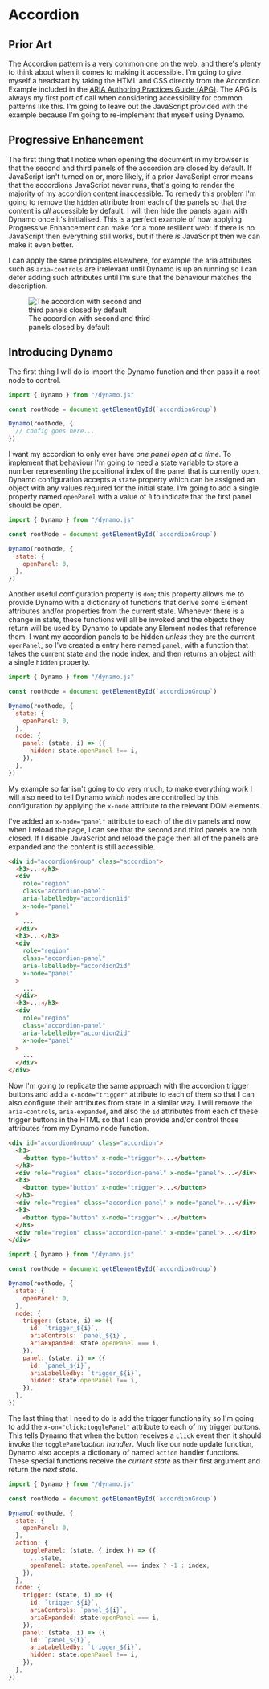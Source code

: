 # Accordion

## Prior Art

The Accordion pattern is a very common one on the web, and there's plenty to think about when it comes to making it accessible. I'm going to give myself a headstart by taking the HTML and CSS directly from the Accordion Example included in the <a href="https://www.w3.org/WAI/ARIA/apg/patterns/accordion" target="_blank">ARIA Authoring Practices Guide (APG)</a>. The APG is always my first port of call when considering accessibility for common patterns like this. I'm going to leave out the JavaScript provided with the example because I'm going to re-implement that myself using Dynamo.

## Progressive Enhancement

The first thing that I notice when opening the document in my browser is that the second and third panels of the accordion are closed by default. If JavaScript isn't turned on or, more likely, if a prior JavaScript error means that the accordions JavaScript never runs, that's going to render the majority of my accordion content inaccessible. To remedy this problem I'm going to remove the `hidden` attribute from each of the panels so that the content is _all_ accessible by default. I will then hide the panels again with Dynamo once it's initialised. This is a perfect example of how applying Progressive Enhancement can make for a more resilient web: If there is no JavaScript then everything still works, but if there _is_ JavaScript then we can make it even better.

I can apply the same principles elsewhere, for example the aria attributes such as `aria-controls` are irrelevant until Dynamo is up an running so I can defer adding such attributes until I'm sure that the behaviour matches the description.

<figure style="width: 50%">
    <img src="images/accordion-first-panel-open.png"
        alt="The accordion with second and third panels closed by default">
    <figcaption>The accordion with second and third panels closed by default</figcaption>
</figure>

## Introducing Dynamo

The first thing I will do is import the Dynamo function and then pass it a root node to control.

```js
import { Dynamo } from "/dynamo.js"

const rootNode = document.getElementById(`accordionGroup`)

Dynamo(rootNode, {
  // config goes here...
})
```

I want my accordion to only ever have _one panel open at a time_. To implement that behaviour I'm going to need a state variable to store a number representing the positional index of the panel that is currently open. Dynamo configuration accepts a `state` property which can be assigned an object with any values required for the initial state. I'm going to add a single property named `openPanel` with a value of `0` to indicate that the first panel should be open.

```js
import { Dynamo } from "/dynamo.js"

const rootNode = document.getElementById(`accordionGroup`)

Dynamo(rootNode, {
  state: {
    openPanel: 0,
  },
})
```

Another useful configuration property is `dom`; this property allows me to provide Dynamo with a dictionary of functions that derive some Element attributes and/or properties from the current state. Whenever there is a change in state, these functions will all be invoked and the objects they return will be used by Dynamo to update any Element nodes that reference them. I want my accordion panels to be hidden _unless_ they are the current `openPanel`, so I've created a entry here named `panel`, with a function that takes the current state and the node index, and then returns an object with a single `hidden` property.</p>

```js
import { Dynamo } from "/dynamo.js"

const rootNode = document.getElementById(`accordionGroup`)

Dynamo(rootNode, {
  state: {
    openPanel: 0,
  },
  node: {
    panel: (state, i) => ({
      hidden: state.openPanel !== i,
    }),
  },
})
```

My example so far isn't going to do very much, to make everything work I will also need to tell Dynamo _which_ nodes are controlled by this configuration by applying the `x-node` attribute to the relevant DOM elements.

I've added an `x-node="panel"` attribute to each of the `div` panels and now, when I reload the page, I can see that the second and third panels are both closed. If I disable JavaScript and reload the page then all of the panels are expanded and the content is still accessible.

```html
<div id="accordionGroup" class="accordion">
  <h3>...</h3>
  <div
    role="region"
    class="accordion-panel"
    aria-labelledby="accordion1id"
    x-node="panel"
  >
    ...
  </div>
  <h3>...</h3>
  <div
    role="region"
    class="accordion-panel"
    aria-labelledby="accordion2id"
    x-node="panel"
  >
    ...
  </div>
  <h3>...</h3>
  <div
    role="region"
    class="accordion-panel"
    aria-labelledby="accordion2id"
    x-node="panel"
  >
    ...
  </div>
</div>
```

Now I'm going to replicate the same approach with the accordion trigger buttons and add a `x-node="trigger"` attribute to each of them so that I can also configure their attributes from state in a similar way. I will remove the `aria-controls`, `aria-expanded`, and also the `id` attributes from each of these trigger buttons in the HTML so that I can provide and/or control those attributes from my Dynamo node function.

```html
<div id="accordionGroup" class="accordion">
  <h3>
    <button type="button" x-node="trigger">...</button>
  </h3>
  <div role="region" class="accordion-panel" x-node="panel">...</div>
  <h3>
    <button type="button" x-node="trigger">...</button>
  </h3>
  <div role="region" class="accordion-panel" x-node="panel">...</div>
  <h3>
    <button type="button" x-node="trigger">...</button>
  </h3>
  <div role="region" class="accordion-panel" x-node="panel">...</div>
</div>
```

```js
import { Dynamo } from "/dynamo.js"

const rootNode = document.getElementById(`accordionGroup`)

Dynamo(rootNode, {
  state: {
    openPanel: 0,
  },
  node: {
    trigger: (state, i) => ({
      id: `trigger_${i}`,
      ariaControls: `panel_${i}`,
      ariaExpanded: state.openPanel === i,
    }),
    panel: (state, i) => ({
      id: `panel_${i}`,
      ariaLabelledby: `trigger_${i}`,
      hidden: state.openPanel !== i,
    }),
  },
})
```

The last thing that I need to do is add the trigger functionality so I'm going to add the `x-on="click:togglePanel"` attribute to each of my trigger buttons. This tells Dynamo that when the button receives a `click` event then it should invoke the `togglePanel`_action handler_. Much like our `node` update function, Dynamo also accepts a dictionary of named `action` handler functions. These special functions receive the _current state_ as their first argument and return the _next state_.

```js
import { Dynamo } from "/dynamo.js"

const rootNode = document.getElementById(`accordionGroup`)

Dynamo(rootNode, {
  state: {
    openPanel: 0,
  },
  action: {
    togglePanel: (state, { index }) => ({
      ...state,
      openPanel: state.openPanel === index ? -1 : index,
    }),
  },
  node: {
    trigger: (state, i) => ({
      id: `trigger_${i}`,
      ariaControls: `panel_${i}`,
      ariaExpanded: state.openPanel === i,
    }),
    panel: (state, i) => ({
      id: `panel_${i}`,
      ariaLabelledby: `trigger_${i}`,
      hidden: state.openPanel !== i,
    }),
  },
})
```
